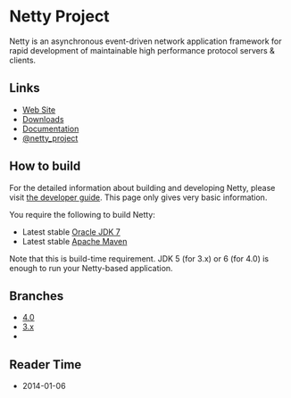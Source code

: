 # Netty Project

Netty is an asynchronous event-driven network application framework for rapid development of maintainable high
performance protocol servers & clients.

## Links

* [Web Site](http://netty.io/)
* [Downloads](http://netty.io/downloads.html)
* [Documentation](http://netty.io/wiki/)
* [@netty_project](https://twitter.com/netty_project)

## How to build

For the detailed information about building and developing Netty, please visit [the developer guide](http://netty.io/wiki/developer-guide.html).  This page only gives very basic information.

You require the following to build Netty:

* Latest stable [Oracle JDK 7](http://www.oracle.com/technetwork/java/)
* Latest stable [Apache Maven](http://maven.apache.org/)

Note that this is build-time requirement.  JDK 5 (for 3.x) or 6 (for 4.0) is enough to run your Netty-based
application.

## Branches

* [4.0](https://github.com/netty/netty)
* [3.x](https://github.com/netty/netty/tree/3)
* 

## Reader Time

* 2014-01-06

